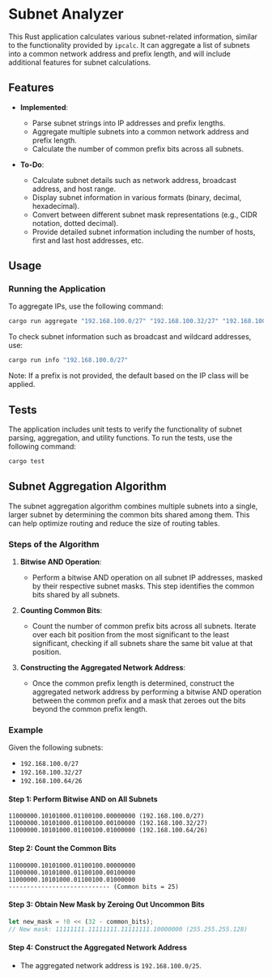 # Subnet Analyzer

This Rust application calculates various subnet-related information, similar to the functionality provided by `ipcalc`. It can aggregate a list of subnets into a common network address and prefix length, and will include additional features for subnet calculations.

## Features

- **Implemented**:
  - Parse subnet strings into IP addresses and prefix lengths.
  - Aggregate multiple subnets into a common network address and prefix length.
  - Calculate the number of common prefix bits across all subnets.

- **To-Do**:
  - Calculate subnet details such as network address, broadcast address, and host range.
  - Display subnet information in various formats (binary, decimal, hexadecimal).
  - Convert between different subnet mask representations (e.g., CIDR notation, dotted decimal).
  - Provide detailed subnet information including the number of hosts, first and last host addresses, etc.

## Usage

### Running the Application

To aggregate IPs, use the following command:

```sh
cargo run aggregate "192.168.100.0/27" "192.168.100.32/27" "192.168.100.64/26"
```

To check subnet information such as broadcast and wildcard addresses, use:

```sh
cargo run info "192.168.100.0/27"
```

Note: If a prefix is not provided, the default based on the IP class will be applied.

## Tests

The application includes unit tests to verify the functionality of subnet parsing, aggregation, and utility functions. To run the tests, use the following command:

```sh
cargo test
```

## Subnet Aggregation Algorithm

The subnet aggregation algorithm combines multiple subnets into a single, larger subnet by determining the common bits shared among them. This can help optimize routing and reduce the size of routing tables.

### Steps of the Algorithm

1. **Bitwise AND Operation**: 
   - Perform a bitwise AND operation on all subnet IP addresses, masked by their respective subnet masks. This step identifies the common bits shared by all subnets.

2. **Counting Common Bits**: 
   - Count the number of common prefix bits across all subnets. Iterate over each bit position from the most significant to the least significant, checking if all subnets share the same bit value at that position.

3. **Constructing the Aggregated Network Address**: 
   - Once the common prefix length is determined, construct the aggregated network address by performing a bitwise AND operation between the common prefix and a mask that zeroes out the bits beyond the common prefix length.

### Example

Given the following subnets:
- `192.168.100.0/27`
- `192.168.100.32/27`
- `192.168.100.64/26`

#### Step 1: Perform Bitwise AND on All Subnets
```
11000000.10101000.01100100.00000000 (192.168.100.0/27)
11000000.10101000.01100100.00100000 (192.168.100.32/27)
11000000.10101000.01100100.01000000 (192.168.100.64/26)
```

#### Step 2: Count the Common Bits
```
11000000.10101000.01100100.00000000
11000000.10101000.01100100.00100000
11000000.10101000.01100100.01000000
---------------------------- (Common bits = 25)
```

#### Step 3: Obtain New Mask by Zeroing Out Uncommon Bits
```rust
let new_mask = !0 << (32 - common_bits);
// New mask: 11111111.11111111.11111111.10000000 (255.255.255.128)
```

#### Step 4: Construct the Aggregated Network Address
- The aggregated network address is `192.168.100.0/25`.
